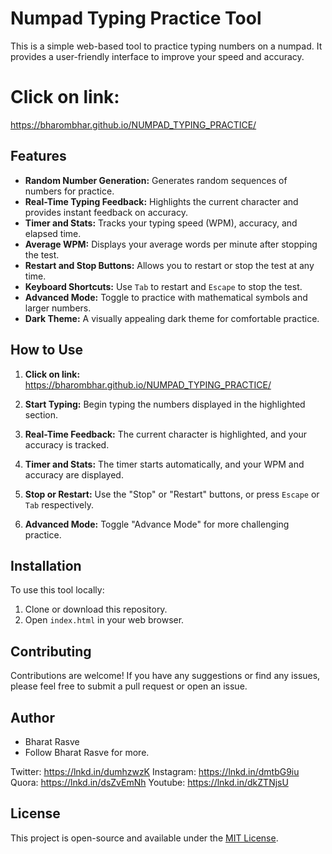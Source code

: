 # Numpad Typing Practice Tool

This is a simple web-based tool to practice typing numbers on a numpad. It provides a user-friendly interface to improve your speed and accuracy.

# Click on link: 
https://bharombhar.github.io/NUMPAD_TYPING_PRACTICE/

## Features

- **Random Number Generation:** Generates random sequences of numbers for practice.
- **Real-Time Typing Feedback:** Highlights the current character and provides instant feedback on accuracy.
- **Timer and Stats:** Tracks your typing speed (WPM), accuracy, and elapsed time.
- **Average WPM:** Displays your average words per minute after stopping the test.
- **Restart and Stop Buttons:** Allows you to restart or stop the test at any time.
- **Keyboard Shortcuts:** Use `Tab` to restart and `Escape` to stop the test.
- **Advanced Mode:** Toggle to practice with mathematical symbols and larger numbers.
- **Dark Theme:** A visually appealing dark theme for comfortable practice.

## How to Use

1. **Click on link:** https://bharombhar.github.io/NUMPAD_TYPING_PRACTICE/

2. **Start Typing:** Begin typing the numbers displayed in the highlighted section.
3. **Real-Time Feedback:** The current character is highlighted, and your accuracy is tracked.
4. **Timer and Stats:** The timer starts automatically, and your WPM and accuracy are displayed.
5. **Stop or Restart:** Use the "Stop" or "Restart" buttons, or press `Escape` or `Tab` respectively.
6. **Advanced Mode:** Toggle "Advance Mode" for more challenging practice.

## Installation

To use this tool locally:

1. Clone or download this repository.
2. Open `index.html` in your web browser.

## Contributing

Contributions are welcome! If you have any suggestions or find any issues, please feel free to submit a pull request or open an issue.

## Author

- Bharat Rasve
- Follow Bharat Rasve for more.

Twitter: https://lnkd.in/dumhzwzK
Instagram: https://lnkd.in/dmtbG9iu
Quora: https://lnkd.in/dsZvEmNh
Youtube: https://lnkd.in/dkZTNjsU


## License

This project is open-source and available under the [MIT License](LICENSE).
